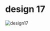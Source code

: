 # design 17

![design17](https://github.com/slowy07/uiDesign/blob/main/design17/design17.png?raw=true)

